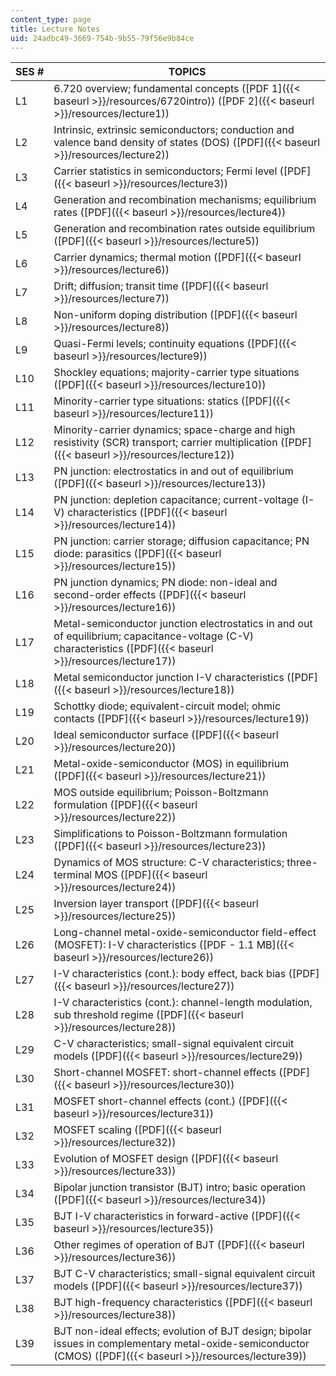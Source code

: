 ```yaml
---
content_type: page
title: Lecture Notes
uid: 24adbc49-3669-754b-9b55-79f56e9b84ce
---
```


| SES # | TOPICS |
| --- | --- |
| L1 | 6.720 overview; fundamental concepts ([PDF 1]({{< baseurl >}}/resources/6720intro)) ([PDF 2]({{< baseurl >}}/resources/lecture1)) |
| L2 | Intrinsic, extrinsic semiconductors; conduction and valence band density of states (DOS) ([PDF]({{< baseurl >}}/resources/lecture2)) |
| L3 | Carrier statistics in semiconductors; Fermi level ([PDF]({{< baseurl >}}/resources/lecture3)) |
| L4 | Generation and recombination mechanisms; equilibrium rates ([PDF]({{< baseurl >}}/resources/lecture4)) |
| L5 | Generation and recombination rates outside equilibrium ([PDF]({{< baseurl >}}/resources/lecture5)) |
| L6 | Carrier dynamics; thermal motion ([PDF]({{< baseurl >}}/resources/lecture6)) |
| L7 | Drift; diffusion; transit time ([PDF]({{< baseurl >}}/resources/lecture7)) |
| L8 | Non-uniform doping distribution ([PDF]({{< baseurl >}}/resources/lecture8)) |
| L9 | Quasi-Fermi levels; continuity equations ([PDF]({{< baseurl >}}/resources/lecture9)) |
| L10 | Shockley equations; majority-carrier type situations ([PDF]({{< baseurl >}}/resources/lecture10)) |
| L11 | Minority-carrier type situations: statics ([PDF]({{< baseurl >}}/resources/lecture11)) |
| L12 | Minority-carrier dynamics; space-charge and high resistivity (SCR) transport; carrier multiplication ([PDF]({{< baseurl >}}/resources/lecture12)) |
| L13 | PN junction: electrostatics in and out of equilibrium ([PDF]({{< baseurl >}}/resources/lecture13)) |
| L14 | PN junction: depletion capacitance; current-voltage (I-V) characteristics ([PDF]({{< baseurl >}}/resources/lecture14)) |
| L15 | PN junction: carrier storage; diffusion capacitance; PN diode: parasitics ([PDF]({{< baseurl >}}/resources/lecture15)) |
| L16 | PN junction dynamics; PN diode: non-ideal and second-order effects ([PDF]({{< baseurl >}}/resources/lecture16)) |
| L17 | Metal-semiconductor junction electrostatics in and out of equilibrium; capacitance-voltage (C-V) characteristics ([PDF]({{< baseurl >}}/resources/lecture17)) |
| L18 | Metal semiconductor junction I-V characteristics ([PDF]({{< baseurl >}}/resources/lecture18)) |
| L19 | Schottky diode; equivalent-circuit model; ohmic contacts ([PDF]({{< baseurl >}}/resources/lecture19)) |
| L20 | Ideal semiconductor surface ([PDF]({{< baseurl >}}/resources/lecture20)) |
| L21 | Metal-oxide-semiconductor (MOS) in equilibrium ([PDF]({{< baseurl >}}/resources/lecture21)) |
| L22 | MOS outside equilibrium; Poisson-Boltzmann formulation ([PDF]({{< baseurl >}}/resources/lecture22)) |
| L23 | Simplifications to Poisson-Boltzmann formulation ([PDF]({{< baseurl >}}/resources/lecture23)) |
| L24 | Dynamics of MOS structure: C-V characteristics; three-terminal MOS ([PDF]({{< baseurl >}}/resources/lecture24)) |
| L25 | Inversion layer transport ([PDF]({{< baseurl >}}/resources/lecture25)) |
| L26 | Long-channel metal-oxide-semiconductor field-effect (MOSFET): I-V characteristics ([PDF - 1.1 MB]({{< baseurl >}}/resources/lecture26)) |
| L27 | I-V characteristics (cont.): body effect, back bias ([PDF]({{< baseurl >}}/resources/lecture27)) |
| L28 | I-V characteristics (cont.): channel-length modulation, sub threshold regime ([PDF]({{< baseurl >}}/resources/lecture28)) |
| L29 | C-V characteristics; small-signal equivalent circuit models ([PDF]({{< baseurl >}}/resources/lecture29)) |
| L30 | Short-channel MOSFET: short-channel effects ([PDF]({{< baseurl >}}/resources/lecture30)) |
| L31 | MOSFET short-channel effects (cont.) ([PDF]({{< baseurl >}}/resources/lecture31)) |
| L32 | MOSFET scaling ([PDF]({{< baseurl >}}/resources/lecture32)) |
| L33 | Evolution of MOSFET design ([PDF]({{< baseurl >}}/resources/lecture33)) |
| L34 | Bipolar junction transistor (BJT) intro; basic operation ([PDF]({{< baseurl >}}/resources/lecture34)) |
| L35 | BJT I-V characteristics in forward-active ([PDF]({{< baseurl >}}/resources/lecture35)) |
| L36 | Other regimes of operation of BJT ([PDF]({{< baseurl >}}/resources/lecture36)) |
| L37 | BJT C-V characteristics; small-signal equivalent circuit models ([PDF]({{< baseurl >}}/resources/lecture37)) |
| L38 | BJT high-frequency characteristics ([PDF]({{< baseurl >}}/resources/lecture38)) |
| L39 | BJT non-ideal effects; evolution of BJT design; bipolar issues in complementary metal-oxide-semiconductor (CMOS) ([PDF]({{< baseurl >}}/resources/lecture39))